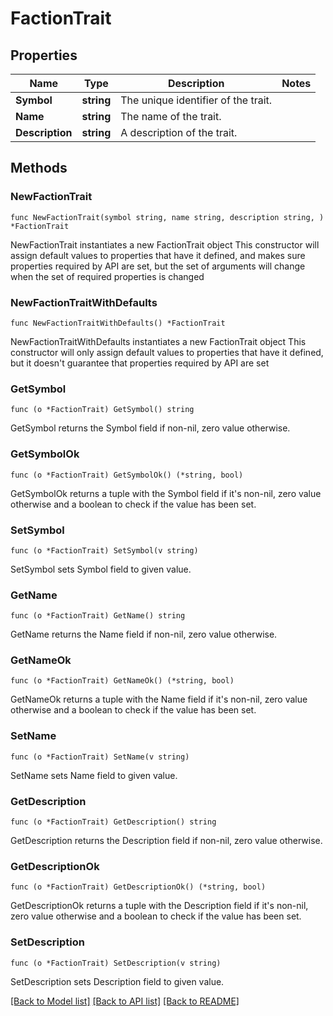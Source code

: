 # FactionTrait

## Properties

Name | Type | Description | Notes
------------ | ------------- | ------------- | -------------
**Symbol** | **string** | The unique identifier of the trait. | 
**Name** | **string** | The name of the trait. | 
**Description** | **string** | A description of the trait. | 

## Methods

### NewFactionTrait

`func NewFactionTrait(symbol string, name string, description string, ) *FactionTrait`

NewFactionTrait instantiates a new FactionTrait object
This constructor will assign default values to properties that have it defined,
and makes sure properties required by API are set, but the set of arguments
will change when the set of required properties is changed

### NewFactionTraitWithDefaults

`func NewFactionTraitWithDefaults() *FactionTrait`

NewFactionTraitWithDefaults instantiates a new FactionTrait object
This constructor will only assign default values to properties that have it defined,
but it doesn't guarantee that properties required by API are set

### GetSymbol

`func (o *FactionTrait) GetSymbol() string`

GetSymbol returns the Symbol field if non-nil, zero value otherwise.

### GetSymbolOk

`func (o *FactionTrait) GetSymbolOk() (*string, bool)`

GetSymbolOk returns a tuple with the Symbol field if it's non-nil, zero value otherwise
and a boolean to check if the value has been set.

### SetSymbol

`func (o *FactionTrait) SetSymbol(v string)`

SetSymbol sets Symbol field to given value.


### GetName

`func (o *FactionTrait) GetName() string`

GetName returns the Name field if non-nil, zero value otherwise.

### GetNameOk

`func (o *FactionTrait) GetNameOk() (*string, bool)`

GetNameOk returns a tuple with the Name field if it's non-nil, zero value otherwise
and a boolean to check if the value has been set.

### SetName

`func (o *FactionTrait) SetName(v string)`

SetName sets Name field to given value.


### GetDescription

`func (o *FactionTrait) GetDescription() string`

GetDescription returns the Description field if non-nil, zero value otherwise.

### GetDescriptionOk

`func (o *FactionTrait) GetDescriptionOk() (*string, bool)`

GetDescriptionOk returns a tuple with the Description field if it's non-nil, zero value otherwise
and a boolean to check if the value has been set.

### SetDescription

`func (o *FactionTrait) SetDescription(v string)`

SetDescription sets Description field to given value.



[[Back to Model list]](../README.md#documentation-for-models) [[Back to API list]](../README.md#documentation-for-api-endpoints) [[Back to README]](../README.md)


